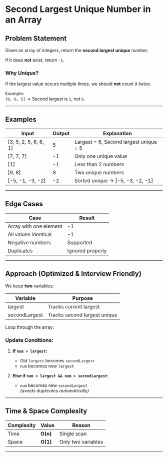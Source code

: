 #  Second Largest **Unique** Number in an Array

##  Problem Statement

Given an array of integers, return the **second largest unique** number.

If it does **not** exist, return `-1`.

###  Why *Unique*?
If the largest value occurs multiple times, we should **not** count it twice.

Example:  
`[6, 6, 5]` → Second largest is `5`, not `6`.

---

##  Examples

| Input | Output | Explanation |
|-------|--------|-------------|
| [3, 5, 2, 5, 6, 6, 1] | 5 | Largest = 6, Second largest unique = 5 |
| [7, 7, 7] | -1 | Only one unique value |
| [1] | -1 | Less than 2 numbers |
| [9, 8] | 8 | Two unique numbers |
| [-5, -1, -3, -2] | -2 | Sorted unique → [-5, -3, -2, -1] |

---

##  Edge Cases

| Case | Result |
|------|--------|
| Array with one element | -1 |
| All values identical | -1 |
| Negative numbers | Supported |
| Duplicates | Ignored properly |

---

##  Approach (Optimized & Interview Friendly)

We keep **two** variables:

| Variable | Purpose |
|----------|----------|
| largest | Tracks current largest |
| secondLargest | Tracks second largest unique |

Loop through the array:

### Update Conditions:
1. **If `num > largest`:**
   - Old `largest` becomes `secondLargest`
   - `num` becomes new `largest`

2. **Else if `num < largest && num > secondLargest`:**
   - `num` becomes new `secondLargest`  
   *(avoids duplicates automatically)*

---

## Time & Space Complexity

| Complexity | Value | Reason |
|------------|--------|---------|
| Time | **O(n)** | Single scan |
| Space | **O(1)** | Only two variables |

---


